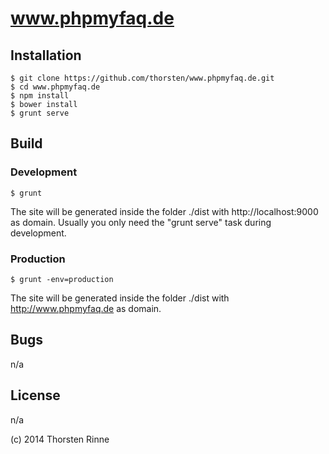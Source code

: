 # www.phpmyfaq.de

## Installation

    $ git clone https://github.com/thorsten/www.phpmyfaq.de.git
    $ cd www.phpmyfaq.de
    $ npm install
    $ bower install
    $ grunt serve
    
## Build

### Development

    $ grunt
    
The site will be generated inside the folder ./dist with http://localhost:9000 as domain. Usually you only need the
"grunt serve" task during development.
    
### Production

    $ grunt -env=production
    
The site will be generated inside the folder ./dist with http://www.phpmyfaq.de as domain.

## Bugs

n/a

## License

n/a

(c) 2014 Thorsten Rinne